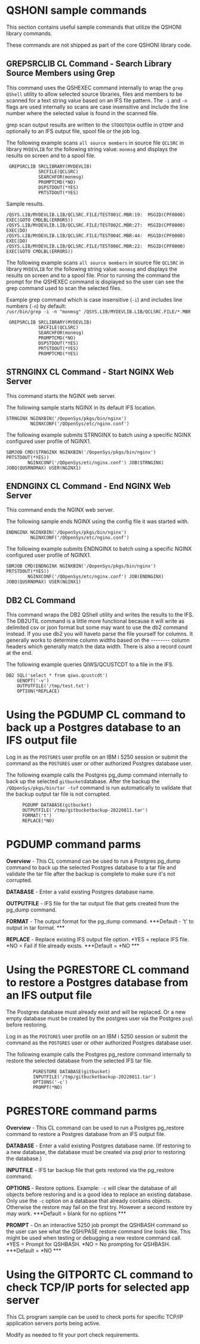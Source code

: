 # QSHONI sample commands

This section contains useful sample commands that utilize the QSHONI library commands. 

These commands are not shipped as part of the core QSHONI library code.

## GREPSRCLIB CL Command - Search Library Source Members using Grep
This command uses the QSHEXEC command internally to wrap the ```grep QShell``` utility to allow selected source libraries, files and members to be scanned for a text string value based on an IFS file pattern. The ```-i``` and ```-n``` flags are used internally so scans are case insensitive and include the line number where the selected value is found in the scanned file.    

grep scan output results are written to the ```STDOUTQSH``` outfile in ```QTEMP``` and optionally to an IFS output file, spool file or the job log. 

The following example scans ```all source members``` in source file ```QCLSRC``` in library ```MYDEVLIB``` for the following string value: ```monmsg``` and displays the results on screen and to a spool file.

```
 GREPSRCLIB SRCLIBRARY(MYDEVLIB)      
            SRCFILE(QCLSRC)           
            SEARCHFOR(monmsg)         
            PROMPTCMD(*NO)            
            DSPSTDOUT(*YES) 
            PRTSTDOUT(*YES)          
```

Sample results.  
```
/QSYS.LIB/MYDEVLIB.LIB/QCLSRC.FILE/TEST001C.MBR:19:  MSGID(CPF0000) EXEC(GOTO CMDLBL(ERRORS))  
/QSYS.LIB/MYDEVLIB.LIB/QCLSRC.FILE/TEST002C.MBR:27:  MSGID(CPF0000) EXEC(DO)  
/QSYS.LIB/MYDEVLIB.LIB/QCLSRC.FILE/TEST004C.MBR:44:  MSGID(CPF0000) EXEC(DO)  
/QSYS.LIB/MYDEVLIB.LIB/QCLSRC.FILE/TEST006C.MBR:22:  MSGID(CPF0000) EXEC(GOTO CMDLBL(ERRORS))  
```

The following example scans ```all source members``` in source file ```QCLSRC``` in library ```MYDEVLIB``` for the following string value: ```monmsg``` and displays the results on screen and to a spool file. Prior to running the command the prompt for the QSHEXEC command is displayed so the user can see the grep command used to scan the selected files.

Example grep command which is case insensitive (```-i```) and includes line numbers (```-n```) by default:   
```/usr/bin/grep -i -n "monmsg" /QSYS.LIB/MYDEVLIB.LIB/QCLSRC.FILE/*.MBR```                                                     

```
 GREPSRCLIB SRCLIBRARY(MYDEVLIB)      
            SRCFILE(QCLSRC)           
            SEARCHFOR(monmsg)         
            PROMPTCMD(*NO)            
            DSPSTDOUT(*YES) 
            PRTSTDOUT(*YES)   
            PROMPTCMD(*YES)       
```

## STRNGINX CL Command - Start NGINX Web Server
This command starts the NGINX web server.   

The following sample starts NGINX in its default IFS location.   

```
STRNGINX NGINXBIN('/QopenSys/pkgs/bin/nginx')            
         NGINXCONF('/QOpenSys/etc/nginx.conf')                         
```

The following example submits STRNGINX to batch using a specific NGINX configured user profile of NGINX1.  

```
SBMJOB CMD(STRNGINX NGINXBIN('/QopenSys/pkgs/bin/nginx') PRTSTDOUT(*YES))   
        NGINXCONF('/QOpenSys/etc/nginx.conf') JOB(STRNGINX) JOBQ(QUSRNOMAX) USER(NGINX1)
```

## ENDNGINX CL Command - End NGINX Web Server
This command ends the NGINX web server.   

The following sample ends NGINX using the config file it was started with.  

```
ENDNGINX NGINXBIN('/QopenSys/pkgs/bin/nginx')            
         NGINXCONF('/QOpenSys/etc/nginx.conf')                         
```                                                         

The following example submits ENDNGINX to batch using a specific NGINX configured user profile of NGINX1.  

```
SBMJOB CMD(ENDNGINX NGINXBIN('/QopenSys/pkgs/bin/nginx') PRTSTDOUT(*YES))   
        NGINXCONF('/QOpenSys/etc/nginx.conf') JOB(ENDNGINX) JOBQ(QUSRNOMAX) USER(NGINX1)
```

## DB2 CL Command
This command wraps the DB2 QShell utility and writes the results to the IFS. The DB2UTIL command is a little more functional because it will write as delimited csv or json format but some may want to use the db2 command instead. If you use db2 you will haveto parse the file yourself for columns. It generally works to determine column widths based on the -------- column headers which generally match the data width. There is also a record count at the end. 

The following example queries QIWS/QCUSTCDT to a file in the IFS.   

```
DB2 SQL('select * from qiws.qcustcdt') 
    GENOPT('-v')                       
    OUTPUTFILE('/tmp/test.txt')        
    OPTION(*REPLACE)                   
```


# Using the PGDUMP CL command to back up a Postgres database to an IFS output file

Log in as the ```POSTGRES``` user profile on an IBM i 5250 session or submit the command as the ```POSTGRES``` user or other authorized Postgres database user.

The following example calls the Postgres pg_dump command internally to back up the selected ```gitbucket```database. After the backup the ```/QOpenSys/pkgs/bin/tar -tvf``` command is run automatically to validate that the backup output tar file is not corrupted.

```
      PGDUMP DATABASE(gitbucket) 
      OUTPUTFILE('/tmp/gitbucketbackup-20220811.tar')    
      FORMAT('t')
      REPLACE(*NO)
```

# PGDUMP command parms

**Overview** - This CL command can be used to run a Postgres pg_dump command to back up the selected Postgres database to a tar file and validate the tar file after the backup is complete to make sure it's not corrupted.

**DATABASE** - Enter a valid existing Postgres database name. 

**OUTPUTFILE** - IFS file for the tar output file that gets created from the pg_dump command.

**FORMAT** - The output format for the pg_dump command. ***Default - 't' to output in tar format. ***

**REPLACE** - Replace existing IFS output file option. *YES = replace IFS file. *NO = Fail if file already exists. ***Default = *NO ***


# Using the PGRESTORE CL command to restore a Postgres database from an IFS output file

The Postgres database must already exist and will be replaced. Or a new empty database must be created by the postgres user via the Postgres ```psql``` before restoring.

Log in as the ```POSTGRES``` user profile on an IBM i 5250 session or submit the command as the ```POSTGRES``` user or other authorized Postgres database user.

The following example calls the Postgres pg_restore command internally to restore the selected database from the selected IFS tar file.

```
          PGRESTORE DATABASE(gitbucket)   
          INPUTFILE('/tmp/gitbucketbackup-20220811.tar')    
          OPTIONS('-c')         
          PROMPT(*NO)
```

# PGRESTORE command parms

**Overview** - This CL command can be used to run a Postgres pg_restore command to restore a Postgres database from an IFS output file.

**DATABASE** - Enter a valid existing Postgres database name. (If restoring to a new database, the database must be created via psql prior to restoring the database.)

**INPUTFILE** - IFS tar backup file that gets restored via the pg_restore command.

**OPTIONS** - Restore options. Example: ```-c``` will clear the database of all objects before restoring and is a good idea to replace an existing database. Only use the ```-c``` option on a database that already contains objects. Otherwise the restore may fail on the first try. However a second restore try may work. ***Default = blank for no options ***

**PROMPT** - On an interactive 5250 job prompt the QSHBASH command so the user can see what the QSH/PASE restore command line looks like. This might be used when testing or debugging a new restore command call. *YES = Prompt for QSHBASH. *NO = No prompting for QSHBASH. ***Default = *NO ***


# Using the GITPORTC CL command to check TCP/IP ports for selected app server

This CL program sample can be used to check ports for specific TCP/IP application servers ports being active.

Modify as needed to fit your port check requirements.


